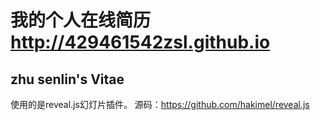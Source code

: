 # 我的个人在线简历 http://429461542zsl.github.io
## zhu senlin's Vitae

使用的是reveal.js幻灯片插件。
源码：https://github.com/hakimel/reveal.js






